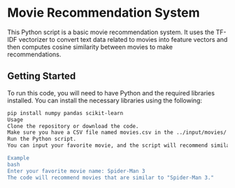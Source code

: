 # Movie Recommendation System

This Python script is a basic movie recommendation system. It uses the TF-IDF vectorizer to convert text data related to movies into feature vectors and then computes cosine similarity between movies to make recommendations.

## Getting Started

To run this code, you will need to have Python and the required libraries installed. You can install the necessary libraries using the following:

```bash
pip install numpy pandas scikit-learn
Usage
Clone the repository or download the code.
Make sure you have a CSV file named movies.csv in the ../input/movies/ directory. The CSV file should contain information about movies.
Run the Python script.
You can input your favorite movie, and the script will recommend similar movies based on the movie's plot, cast, director, etc.

Example
bash
Enter your favorite movie name: Spider-Man 3
The code will recommend movies that are similar to "Spider-Man 3."
